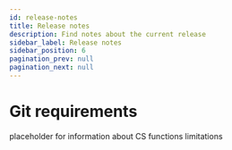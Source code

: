 ```yaml
---
id: release-notes
title: Release notes
description: Find notes about the current release
sidebar_label: Release notes
sidebar_position: 6
pagination_prev: null
pagination_next: null
---
```


# Git requirements

placeholder for information about CS functions limitations
